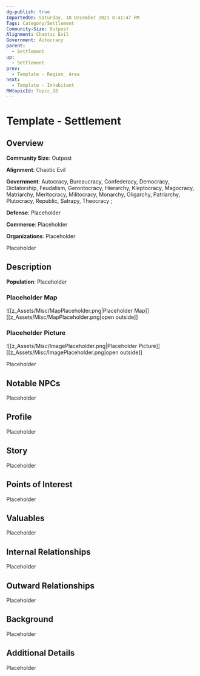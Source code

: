 ```yaml
---
dg-publish: true
ImportedOn: Saturday, 18 December 2021 8:41:47 PM
Tags: Category/Settlement
Community-Size: Outpost
Alignment: Chaotic Evil
Government: Autocracy
parent:
  - Settlement
up:
  - Settlement
prev:
  - Template - Region_ Area
next:
  - Template - Inhabitant
RWtopicId: Topic_28
---
```

# Template - Settlement
## Overview
**Community Size**: Outpost

**Alignment**: Chaotic Evil

**Government**: Autocracy, Bureaucracy, Confederacy, Democracy, Dictatorship, Feudalism, Gerontocracy, Hierarchy, Kleptocracy, Magocracy, Matriarchy, Meritocracy, Militocracy, Monarchy, Oligarchy, Patriarchy, Plutocracy, Republic, Satrapy, Theocracy ;

**Defense**: Placeholder

**Commerce**: Placeholder

**Organizations**: Placeholder

Placeholder

## Description
**Population**: Placeholder

### Placeholder Map
![[z_Assets/Misc/MapPlaceholder.png\|Placeholder Map]]
[[z_Assets/Misc/MapPlaceholder.png\|open outside]]

### Placeholder Picture
![[z_Assets/Misc/ImagePlaceholder.png\|Placeholder Picture]]
[[z_Assets/Misc/ImagePlaceholder.png\|open outside]]

Placeholder

## Notable NPCs
Placeholder

## Profile
Placeholder

## Story
Placeholder

## Points of Interest
Placeholder

## Valuables
Placeholder

## Internal Relationships
Placeholder

## Outward Relationships
Placeholder

## Background
Placeholder

## Additional Details
Placeholder

